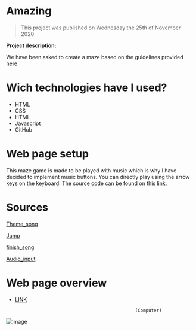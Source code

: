 # Amazing
> This project was published on Wednesday the 25th of November 2020
>
**Project description:**

We have been asked to create a maze based on the guidelines provided [here](https://github.com/becodeorg/bxl-hopper-1-25/tree/master/The%20Hill/projects/2.amazeing) 




# Wich technologies have I used?

* HTML
* CSS
* HTML
* Javascript
* GitHub
 



# Web page setup

This maze game is made to be played with music which is why I have decided to implement music buttons.
You can directly play using the arrow keys on the keyboard. 
The source code can be found on this [link](https://github.com/GuyRichardib/Amazing). 


# Sources
[Theme_song](https://www.youtube.com/watch?v=37-paiEz0mQ&ab_channel=GamingSoundFX)

[Jump](https://www.youtube.com/watch?v=37-paiEz0mQ&ab_channel=GamingSoundFX)

[finish_song](https://www.youtube.com/watch?v=3BsBXp6VkvU&ab_channel=BlittleMcNilsen)

[Audio_input](https://www.w3schools.com/jsref/met_audio_play.asp)




# Web page overview
* [LINK](https://guyrichardib.github.io/Amazing/) 

                                                   (Computer)
                                
![image](https://github.com/GuyRichardib/Amazing/blob/main/preview.png)
